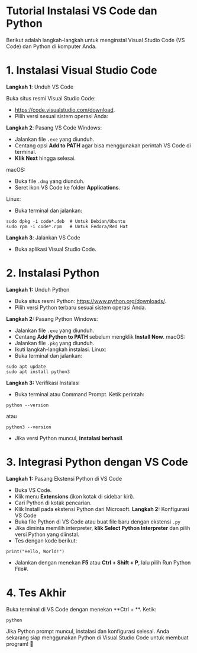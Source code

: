 # Tutorial Instalasi VS Code dan Python
Berikut adalah langkah-langkah untuk menginstal Visual Studio Code (VS Code) dan Python di komputer Anda.

# **1. Instalasi Visual Studio Code**

**Langkah 1**: Unduh VS Code

Buka situs resmi Visual Studio Code:
+ https://code.visualstudio.com/download.
+ Pilih versi sesuai sistem operasi Anda:

**Langkah 2**: Pasang VS Code
Windows:
+ Jalankan file ```.exe``` yang diunduh.
+ Centang opsi **Add to PATH** agar bisa menggunakan perintah VS Code di terminal.
+ **Klik Next** hingga selesai.

macOS:
+ Buka file ```.dmg``` yang diunduh.
+ Seret ikon VS Code ke folder **Applications**.

Linux:
+ Buka terminal dan jalankan:
```
sudo dpkg -i code*.deb  # Untuk Debian/Ubuntu
sudo rpm -i code*.rpm   # Untuk Fedora/Red Hat
```
**Langkah 3**: Jalankan VS Code
+ Buka aplikasi Visual Studio Code.
# **2. Instalasi Python**

**Langkah 1:** Unduh Python
+ Buka situs resmi Python: https://www.python.org/downloads/.
+ Pilih versi Python terbaru sesuai sistem operasi Anda.

**Langkah 2:** Pasang Python
Windows:
+ Jalankan file ```.exe``` yang diunduh.
+ Centang **Add Python to PATH** sebelum mengklik **Install Now**.
macOS:
+ Jalankan file ```.pkg``` yang diunduh.
+ Ikuti langkah-langkah instalasi.
Linux:
+ Buka terminal dan jalankan:
```
sudo apt update
sudo apt install python3
```
**Langkah 3:** Verifikasi Instalasi
+ Buka terminal atau Command Prompt.
Ketik perintah:
```
python --version
```
atau
```
python3 --version
```
+ Jika versi Python muncul, **instalasi berhasil**.

# 3. Integrasi Python dengan VS Code
   
**Langkah 1:** Pasang Ekstensi Python di VS Code
+ Buka VS Code.
+ Klik menu **Extensions** (ikon kotak di sidebar kiri).
+ Cari Python di kotak pencarian.
+ Klik Install pada ekstensi Python dari Microsoft.
**Langkah 2:** Konfigurasi VS Code
+ Buka file Python di VS Code atau buat file baru dengan ekstensi ```.py```
+ Jika diminta memilih interpreter, **klik Select Python Interpreter** dan pilih versi Python yang diinstal.
+ Tes dengan kode berikut:
```
print("Hello, World!")
```
+ Jalankan dengan menekan **F5** atau **Ctrl + Shift + P**, lalu pilih Run Python File#.

# **4. Tes Akhir**
Buka terminal di VS Code dengan menekan **Ctrl + **.
Ketik:
```
python
```
Jika Python prompt muncul, instalasi dan konfigurasi selesai.
Anda sekarang siap menggunakan Python di Visual Studio Code untuk membuat program! 🚀
